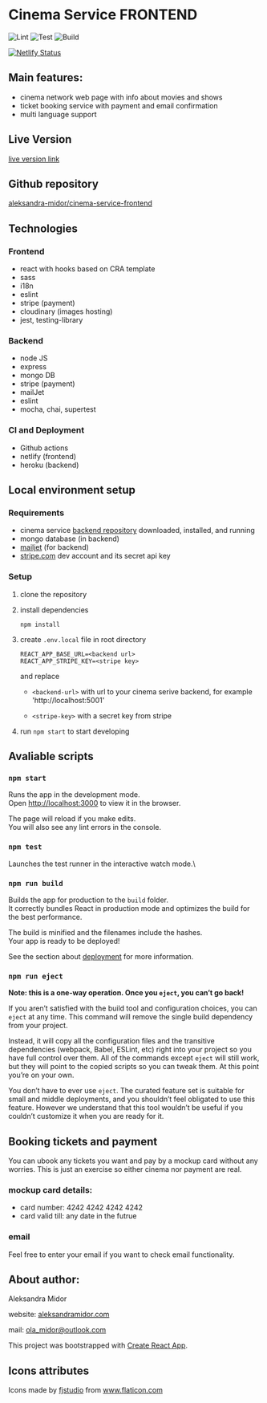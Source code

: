 # Cinema Service FRONTEND

![Lint](https://github.com/aleksandra-midor/cinema-service-frontend/workflows/Lint/badge.svg)
![Test](https://github.com/aleksandra-midor/cinema-service-frontend/workflows/Test/badge.svg)
![Build](https://github.com/aleksandra-midor/cinema-service-frontend/workflows/Build/badge.svg)

[![Netlify Status](https://api.netlify.com/api/v1/badges/050bbac1-5259-40d3-8d18-42b1f58fbc84/deploy-status)](https://app.netlify.com/sites/cinema-paradiso/deploys)

## Main features:

- cinema network web page with info about movies and shows
- ticket booking service with payment and email confirmation
- multi language support

## Live Version

[live version link](/)

## Github repository

[aleksandra-midor/cinema-service-frontend](https://github.com/aleksandra-midor/cinema-service-frontend)

## Technologies

### Frontend

- react with hooks based on CRA template
- sass
- i18n
- eslint
- stripe (payment)
- cloudinary (images hosting)
- jest, testing-library

### Backend

- node JS
- express
- mongo DB
- stripe (payment)
- mailJet
- eslint
- mocha, chai, supertest

### CI and Deployment

- Github actions
- netlify (frontend)
- heroku (backend)

## Local environment setup

### Requirements

- cinema service [backend repository](https://github.com/aleksandra-midor/cinema-service-backend) downloaded, installed, and running
- mongo database (in backend)
- [mailjet](https://mailjet.com) (for backend)
- [stripe.com](https://stripe.com/en-se) dev account and its secret api key

### Setup

1. clone the repository
2. install dependencies
   ```
   npm install
   ```
3. create `.env.local` file in root directory

   ```
   REACT_APP_BASE_URL=<backend url>
   REACT_APP_STRIPE_KEY=<stripe key>
   ```

   and replace

   - `<backend-url>` with url to your cinema serive backend, for example 'http://localhost:5001'

   - `<stripe-key>` with a secret key from stripe

4. run `npm start` to start developing

## Avaliable scripts

### `npm start`

Runs the app in the development mode.\
Open [http://localhost:3000](http://localhost:3000) to view it in the browser.

The page will reload if you make edits.\
You will also see any lint errors in the console.

### `npm test`
Launches the test runner in the interactive watch mode.\


### `npm run build`
Builds the app for production to the `build` folder.\
It correctly bundles React in production mode and optimizes the build for the best performance.

The build is minified and the filenames include the hashes.\
Your app is ready to be deployed!

See the section about [deployment](https://facebook.github.io/create-react-app/docs/deployment) for more information.

### `npm run eject`
**Note: this is a one-way operation. Once you `eject`, you can’t go back!**

If you aren’t satisfied with the build tool and configuration choices, you can `eject` at any time. This command will remove the single build dependency from your project.

Instead, it will copy all the configuration files and the transitive dependencies (webpack, Babel, ESLint, etc) right into your project so you have full control over them. All of the commands except `eject` will still work, but they will point to the copied scripts so you can tweak them. At this point you’re on your own.

You don’t have to ever use `eject`. The curated feature set is suitable for small and middle deployments, and you shouldn’t feel obligated to use this feature. However we understand that this tool wouldn’t be useful if you couldn’t customize it when you are ready for it.

## Booking tickets and payment
You can ubook any tickets you want and pay by a mockup card without any worries. This is just an exercise so either cinema nor payment are real.

### mockup card details:
- card number: 4242 4242 4242 4242
- card valid till: any date in the futrue

### email
Feel free to enter your email if you want to check email functionality.


## About author:

Aleksandra Midor

website: [aleksandramidor.com](http://aleksandramidor.com/)

mail: [ola_midor@outlook.com](mailto:ola_midor@outlook.com)

This project was bootstrapped with [Create React App](https://github.com/facebook/create-react-app).

## Icons attributes

Icons made by <a href="https://www.flaticon.com/authors/fjstudio" title="fjstudio">fjstudio</a> from <a href="https://www.flaticon.com/" title="Flaticon"> www.flaticon.com</a>
